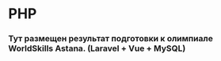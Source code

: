 # PHP

### Тут размещен результат подготовки к олимпиале WorldSkills Astana. (Laravel + Vue + MySQL) 
